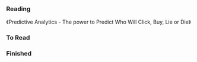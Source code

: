 ### Reading

《Predictive Analytics - The power to Predict Who Will Click, Buy, Lie or Die》

### To Read


### Finished

